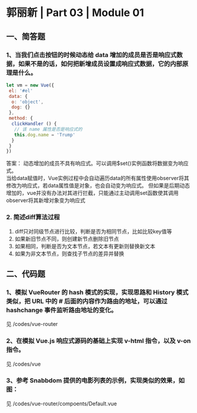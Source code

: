 # 郭丽新 | Part 03 | Module 01
## 一、简答题
### 1、当我们点击按钮的时候动态给 data 增加的成员是否是响应式数据，如果不是的话，如何把新增成员设置成响应式数据，它的内部原理是什么。
``` javascript
let vm = new Vue({
 el: '#el'
 data: {
  o: 'object',
  dog: {}
 },
 method: {
  clickHandler () {
   // 该 name 属性是否是响应式的
   this.dog.name = 'Trump'
  }
 }
})
```
答案： 动态增加的成员不具有响应式。可以调用$set()实例函数将数据变为响应式。   
当给data赋值时，Vue实例过程中会自动遍历data的所有属性使用observer将其修改为响应式，若data属性值是对象，也会自动变为响应式。 但如果是后期动态增加的，vue并没有办法对其进行拦截，只能通过主动调用set函数使其调用observer将其新增对象变为响应式

### 2. 简述diff算法过程
1. diff只对同级节点进行比较，判断是否为相同节点，比如比较key值等
2. 如果新旧节点不同，则创建新节点删除旧节点
3. 如果相同，判断是否为文本节点，若文本有更新则替换新文本
4. 如果为非文本节点，则查找子节点的差异并替换

## 二、代码题
### 1、模拟 VueRouter 的 hash 模式的实现，实现思路和 History 模式类似，把 URL 中的 # 后面的内容作为路由的地址，可以通过 hashchange 事件监听路由地址的变化。

见 /codes/vue-router
 

### 2、在模拟 Vue.js 响应式源码的基础上实现 v-html 指令，以及 v-on 指令。
见 /codes/vue

### 3、参考 Snabbdom 提供的电影列表的示例，实现类似的效果，如图：
见 /codes/vue-router/compoents/Default.vue